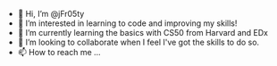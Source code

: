 - 👋 Hi, I’m @jFr05ty
- 👀 I’m interested in learning to code and improving my skills!
- 🌱 I’m currently learning the basics with CS50 from Harvard and EDx
- 💞️ I’m looking to collaborate when I feel I've got the skills to do so.
- 📫 How to reach me ...

<!---
jFr05ty/jFr05ty is a ✨ special ✨ repository because its `README.md` (this file) appears on your GitHub profile.
You can click the Preview link to take a look at your changes.
--->
